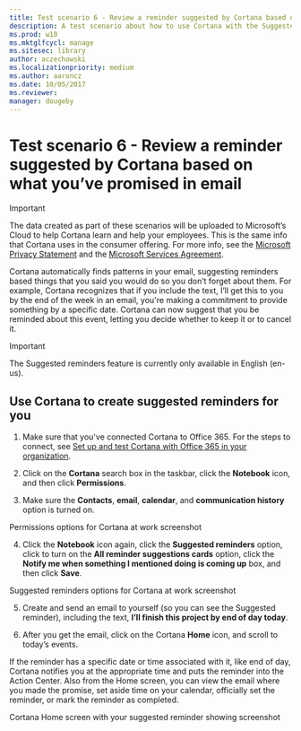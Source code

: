 ```yaml
---
title: Test scenario 6 - Review a reminder suggested by Cortana based on what you’ve promised in email
description: A test scenario about how to use Cortana with the Suggested reminders feature.
ms.prod: w10
ms.mktglfcycl: manage
ms.sitesec: library
author: aczechowski
ms.localizationpriority: medium
ms.author: aaroncz
ms.date: 10/05/2017
ms.reviewer: 
manager: dougeby
---
```


# Test scenario 6 - Review a reminder suggested by Cortana based on what you’ve promised in email

>[!Important]
>The data created as part of these scenarios will be uploaded to Microsoft’s Cloud to help Cortana learn and help your employees. This is the same info that Cortana uses in the consumer offering. For more info, see the [Microsoft Privacy Statement](https://privacy.microsoft.com/privacystatement) and the [Microsoft Services Agreement](https://www.microsoft.com/servicesagreement).

Cortana automatically finds patterns in your email, suggesting reminders based things that you said you would do so you don’t forget about them. For example, Cortana recognizes that if you include the text, I’ll get this to you by the end of the week in an email, you're making a commitment to provide something by a specific date. Cortana can now suggest that you be reminded about this event, letting you decide whether to keep it or to cancel it.

>[!Important]
>The Suggested reminders feature is currently only available in English (en-us).

## Use Cortana to create suggested reminders for you

1. Make sure that you've connected Cortana to Office 365. For the steps to connect, see [Set up and test Cortana with Office 365 in your organization](./cortana-at-work-o365.md).

2. Click on the **Cortana** search box in the taskbar, click the **Notebook** icon, and then click **Permissions**.

3. Make sure the **Contacts**, **email**, **calendar**, and **communication history** option is turned on.

Permissions options for Cortana at work
screenshot

4. Click the **Notebook** icon again, click the **Suggested reminders** option, click to turn on the **All reminder suggestions cards** option, click the **Notify me when something I mentioned doing is coming up** box, and then click **Save**.

Suggested reminders options for Cortana at work
screenshot

5. Create and send an email to yourself (so you can see the Suggested reminder), including the text, **I’ll finish this project by end of day today**.

6. After you get the email, click on the Cortana **Home** icon, and scroll to today’s events.

If the reminder has a specific date or time associated with it, like end of day, Cortana notifies you at the appropriate time and puts the reminder into the Action Center. Also from the Home screen, you can view the email where you made the promise, set aside time on your calendar, officially set the reminder, or mark the reminder as completed.

Cortana Home screen with your suggested reminder showing
screenshot
